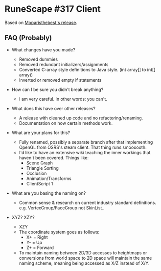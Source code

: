 # RuneScape #317 Client
Based on [Moparisthebest's release](https://www.moparisthebest.com/downloads/rs317.rar).

## FAQ (Probably)
- What changes have you made?
    - Removed dummies
    - Removed redundant initializers/assignments
    - Converted C-array style definitions to Java style. (int array[] to int[] array))
    - Inverted or removed empty if statements
    
- How can I be sure you didn't break anything?
    - I am very careful. In other words: you can't.
    
- What does this have over other releases?
    - A release with cleaned up code and no refactoring/renaming.
    - Documentation on how certain methods work.
    
- What are your plans for this?
    - Fully renamed, possibly a separate branch after that implementing OpenGL from OSRS's steam client. That thing runs smoooooth.
    - I'd like to have an extensive wiki teaching the inner workings that haven't been covered. Things like:
        - Scene Graph
        - Triangle Sorting
        - Occlusion
        - Animation/Transforms
        - ClientScript 1

- What are you basing the naming on?
    - Common sense & research on current industry standard definitions. e.g. VertexGroup/FaceGroup not SkinList..
    
- XYZ? XZY?
    - XZY
    - The coordinate system goes as follows:
        - X+ = Right
        - Y- = Up
        - Z+ = Forward
    - To maintain naming between 2D/3D accesses to heightmaps or conversions from world space to 2D space will maintain the same naming scheme, meaning being accessed as X/Z instead of X/Y.
